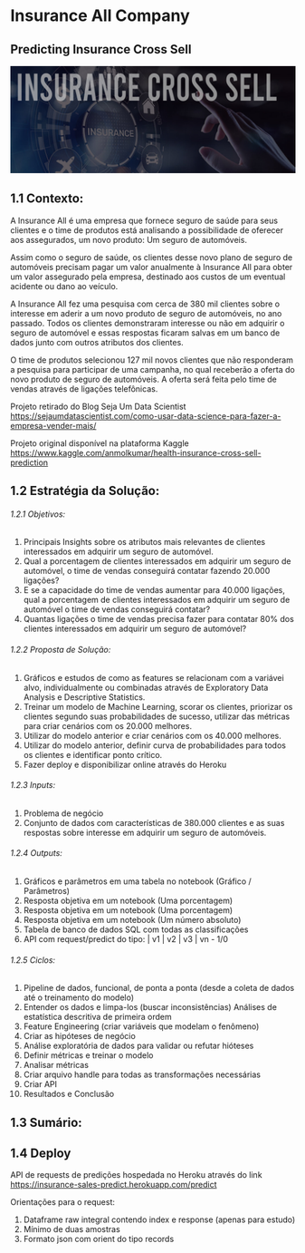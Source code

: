 # Insurance All Company
## Predicting Insurance Cross Sell
![](images/capa.jpg)

## 1.1 Contexto:
A Insurance All é uma empresa que fornece seguro de saúde para seus clientes e o time de produtos está analisando a possibilidade de oferecer aos assegurados, um novo produto: Um seguro de automóveis.

Assim como o seguro de saúde, os clientes desse novo plano de seguro de automóveis precisam pagar um valor anualmente à Insurance All para obter um valor assegurado pela empresa, destinado aos custos de um eventual acidente ou dano ao veículo.

A Insurance All fez uma pesquisa com cerca de 380 mil clientes sobre o interesse em aderir a um novo produto de seguro de automóveis, no ano passado. Todos os clientes demonstraram interesse ou não em adquirir o seguro de automóvel e essas respostas ficaram salvas em um banco de dados junto com outros atributos dos clientes.

O time de produtos selecionou 127 mil novos clientes que não responderam a pesquisa para participar de uma campanha, no qual receberão a oferta do novo produto de seguro de automóveis. A oferta será feita pelo time de vendas através de ligações telefônicas.

Projeto retirado do Blog Seja Um Data Scientist
https://sejaumdatascientist.com/como-usar-data-science-para-fazer-a-empresa-vender-mais/

Projeto original disponível na plataforma Kaggle
https://www.kaggle.com/anmolkumar/health-insurance-cross-sell-prediction


## 1.2 Estratégia da Solução:

###### 1.2.1 Objetivos:
1. Principais Insights sobre os atributos mais relevantes de clientes interessados em adquirir um seguro de automóvel.
2. Qual a porcentagem de clientes interessados em adquirir um seguro de automóvel, o time de vendas conseguirá contatar fazendo 20.000 ligações?
3. E se a capacidade do time de vendas aumentar para 40.000 ligações, qual a porcentagem de clientes interessados em adquirir um seguro de automóvel o time de vendas conseguirá contatar?
4. Quantas ligações o time de vendas precisa fazer para contatar 80% dos clientes interessados em adquirir um seguro de automóvel?

###### 1.2.2 Proposta de Solução:
1. Gráficos e estudos de como as features se relacionam com a variávei alvo, individualmente ou combinadas através de Exploratory Data Analysis e Descriptive Statistics.
2. Treinar um modelo de Machine Learning, scorar os clientes, priorizar os clientes segundo suas probabilidades de sucesso, utilizar das métricas para criar cenários com os 20.000 melhores.
3. Utilizar do modelo anterior e criar cenários com os 40.000 melhores.
4. Utilizar do modelo anterior, definir curva de probabilidades para todos os clientes e identificar ponto crítico.
5. Fazer deploy e disponibilizar online através do Heroku

###### 1.2.3 Inputs:
1. Problema de negócio
2. Conjunto de dados com características de 380.000 clientes e as suas respostas sobre interesse em adquirir um seguro de automóveis.

###### 1.2.4 Outputs:
1. Gráficos e parâmetros em uma tabela no notebook (Gráfico / Parâmetros)
2. Resposta objetiva em um notebook (Uma porcentagem)
3. Resposta objetiva em um notebook (Uma porcentagem)
4. Resposta objetiva em um notebook (Um número absoluto)
5. Tabela de banco de dados SQL com todas as classificações
6. API com request/predict do tipo: | v1 | v2 | v3 | vn - 1/0

###### 1.2.5 Ciclos:
1. Pipeline de dados, funcional, de ponta a ponta (desde a coleta de dados até o 
    treinamento do modelo)
2. Entender os dados e limpa-los (buscar inconsistências) Análises de estatística
    descritiva de primeira ordem
3. Feature Engineering (criar variáveis que modelam o fenômeno)
4. Criar as hipóteses de negócio
5. Análise exploratória de dados para validar ou refutar hióteses
6. Definir métricas e treinar o modelo
7. Analisar métricas
8. Criar arquivo handle para todas as transformações necessárias
9. Criar API
10. Resultados e Conclusão

## 1.3 Sumário:

## 1.4 Deploy

API de requests de predições hospedada no Heroku através do link
https://insurance-sales-predict.herokuapp.com/predict

Orientações para o request: 
1. Dataframe raw integral contendo index e response (apenas para estudo)
2. Mínimo de duas amostras
3. Formato json com orient do tipo records
